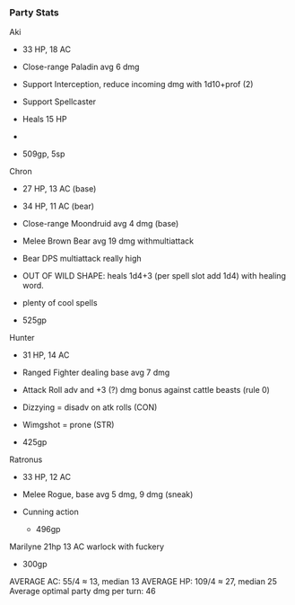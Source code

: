 ### Party Stats
Aki
- 33 HP, 18 AC
- Close-range Paladin avg 6 dmg
- Support Interception, reduce incoming dmg with 1d10+prof (2)
- Support Spellcaster
- Heals 15 HP
- 

- 509gp, 5sp

Chron
- 27 HP, 13 AC (base)
- 34 HP, 11 AC (bear)
- Close-range Moondruid avg 4 dmg (base)
- Melee Brown Bear avg 19 dmg withmultiattack
- Bear DPS multiattack really high
- OUT OF WILD SHAPE: heals 1d4+3 (per spell slot add 1d4) with healing word.
- plenty of cool spells

- 525gp

Hunter
- 31 HP, 14 AC
- Ranged Fighter dealing base avg 7 dmg
- Attack Roll adv and +3 (?) dmg bonus against cattle beasts (rule 0)
- Dizzying = disadv on atk rolls (CON)
- Wimgshot = prone (STR)

- 425gp

Ratronus
- 33 HP, 12 AC
- Melee Rogue, base avg 5 dmg, 9 dmg (sneak)
- Cunning action

	- 496gp

Marilyne
21hp 13 AC
warlock with fuckery

- 300gp


AVERAGE AC: 55/4 ≈ 13, median 13
AVERAGE HP: 109/4 ≈ 27, median 25
Average optimal party dmg per turn: 46
	